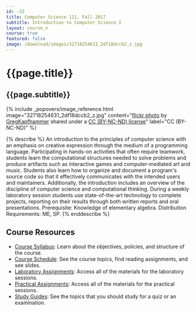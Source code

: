 ```yaml
---
id: -32
title: Computer Science 111, Fall 2017
subtitle: Introduction to Computer Science I
layout: course_n
course: true
featured: false
image: /download/images/32718254631_2df18dccb2_z.jpg
---
```


# {{page.title}}
## {{page.subtitle}}

<!-- Include header image -->
{% include _popovers/image_reference.html image="32718254631_2df18dccb2_z.jpg" content="<a title='Learning Data Structures' href='https://flickr.com/photos/gregkapfhammer/32718254631'>flickr photo</a> by <a href='https://flickr.com/people/gregkapfhammer'>GregKapfhammer</a> shared under a <a href='https://creativecommons.org/licenses/by-nc-nd/2.0/'>CC (BY-NC-ND) license</a>" label="CC (BY-NC-ND)" %}

{% describe %}
An introduction to the principles of computer science with an emphasis on creative expression through the medium of a
programming language. Participating in hands-on activities that often require teamwork, students learn the computational
structures needed to solve problems and produce artifacts such as interactive games and computer-mediated art and music.
Students also learn how to organize and document a program's source code so that it effectively communicates with the
intended users and maintainers. Additionally, the introduction includes an overview of the discipline of computer
science and computational thinking. During a weekly laboratory session students use state-of-the-art technology to
complete projects, reporting on their results through both written reports and oral presentations. Prerequisite:
Knowledge of elementary algebra. Distribution Requirements: ME, SP.
{% enddescribe %}

## Course Resources

<ul class="fa-ul">

<li><i class="fa-li fa fa-arrow-right"></i><a href="https://github.com/Allegheny-Computer-Science-111-F2017/cs111-F2017-syllabus/releases/download/cs111F2017_syllabus-1.0.5/cs111F2017_syllabus.pdf"
class="major">Course Syllabus</a>: Learn about the objectives, policies, and structure of the course.

<li><i class="fa-li fa fa-arrow-right"></i><a href="{{site.baseurl}}teaching/cs111F2017/schedule/"
class="major">Course Schedule</a>: See the course topics, find reading assignments, and see slides.

<li><i class="fa-li fa fa-arrow-right"></i><a href="{{site.baseurl}}teaching/cs111F2017/laboratories/"
class="major">Laboratory Assignments</a>: Access all of the materials for the laboratory sessions.

<li><i class="fa-li fa fa-arrow-right"></i><a href="{{site.baseurl}}teaching/cs111F2017/practicals/"
class="major">Practical Assignments</a>: Access all of the materials for the practical sessions.

<li><i class="fa-li fa fa-arrow-right"></i><a href="{{site.baseurl}}teaching/cs111F2017/studyguides/"
class="major">Study Guides</a>: See the topics that you should study for a quiz or an examination.

</ul>
